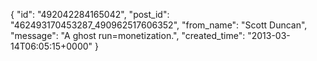  {
   "id": "492042284165042",
   "post_id": "462493170453287_490962517606352",
   "from_name": "Scott Duncan",
   "message": "A ghost run=monetization.",
   "created_time": "2013-03-14T06:05:15+0000"
 }

